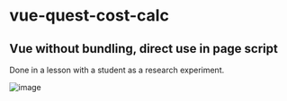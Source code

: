 # vue-quest-cost-calc
## Vue without bundling, direct use in page script

Done in a lesson with a student as a research experiment.

![image](https://github.com/user-attachments/assets/6645271a-8a5c-4665-a969-1fea44e038e8)
